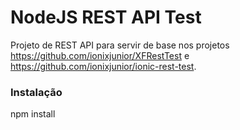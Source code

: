 # NodeJS REST API Test

Projeto de REST API para servir de base nos projetos https://github.com/ionixjunior/XFRestTest e https://github.com/ionixjunior/ionic-rest-test.

### Instalação

npm install
